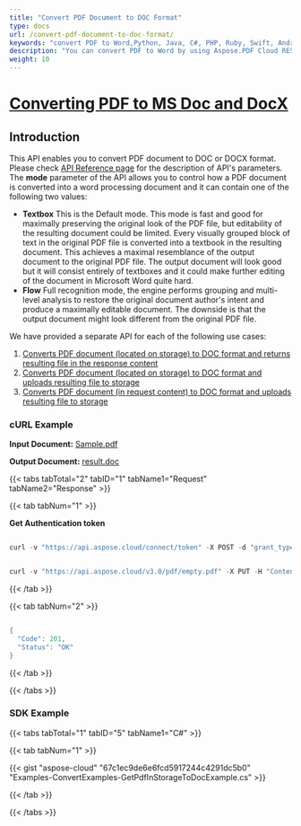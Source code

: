 ```yaml
---
title: "Convert PDF Document to DOC Format"
type: docs
url: /convert-pdf-document-to-doc-format/
keywords: "convert PDF to Word,Python, Java, C#, PHP, Ruby, Swift, Android, Go"
description: "You can convert PDF to Word by using Aspose.PDF Cloud REST API. The SDKs are available in various languages such as, C#, Java, Python, Ruby, PHP, Node.js, Swift, Android and Go.Please check API Reference page for the description of API&amp;apos;s parameters. The mode parameter of the API allows you to control how a PDF document is converted into a word processing document and it can contain one of the following two values:TextboxThis is the Default mode. This mode is fast and good for maximally preserving the original look of the PDF file, but editability of the resulting document could be limited. Every visually grouped block of text in the original PDF file is converted into a textbook in the resulting document. This achieves a maximal resemblance of the output document to the original PDF file. The output document will look good but it will consist entirely of textboxes and it could make further editing of the document in Microsoft Word quite hard.FlowFull recognition mode, the engine performs grouping and multi-level analysis to restore the original document author&amp;apos;s intent and produce a maximally editable document. The downside is that the output document might look different from the original PDF file."
weight: 10
---
```


# <ins>**Converting PDF to MS Doc and DocX**

## **Introduction**
This API enables you to convert PDF document to DOC or DOCX format. Please check [API Reference page](https://apireference.aspose.cloud/pdf/#!/Convert/PutPdfInStorageToDoc) for the description of API's parameters. The **mode** parameter of the API allows you to control how a PDF document is converted into a word processing document and it can contain one of the following two values:

- **Textbox** 
  This is the Default mode. This mode is fast and good for maximally preserving the original look of the PDF file, but editability of the resulting document could be limited. Every visually grouped block of text in the original PDF file is converted into a textbook in the resulting document. This achieves a maximal resemblance of the output document to the original PDF file. The output document will look good but it will consist entirely of textboxes and it could make further editing of the document in Microsoft Word quite hard.
- **Flow** 
  Full recognition mode, the engine performs grouping and multi-level analysis to restore the original document author's intent and produce a maximally editable document. The downside is that the output document might look different from the original PDF file.

We have provided a separate API for each of the following use cases:

1. [Converts PDF document (located on storage) to DOC format and returns resulting file in the response content](https://apireference.aspose.cloud/pdf/#!/Convert/GetPdfInStorageToDoc)
1. [Converts PDF document (located on storage) to DOC format and uploads resulting file to storage](https://apireference.aspose.cloud/pdf/#!/Convert/PutPdfInStorageToDoc)
1. [Converts PDF document (in request content) to DOC format and uploads resulting file to storage](https://apireference.aspose.cloud/pdf/#!/Convert/PutPdfInRequestToDoc)

### **cURL Example**
**Input Document:** [Sample.pdf](/pdf/convert-pdf-document-to-doc-format/Sample.pdf)

**Output Document:** [result.doc](/pdf/convert-pdf-document-to-doc-format/result.doc)
   

{{< tabs tabTotal="2" tabID="1" tabName1="Request" tabName2="Response" >}}

{{< tab tabNum="1" >}}

**Get Authentication token**

```java

curl -v "https://api.aspose.cloud/connect/token" -X POST -d "grant_type=client_credentials&client_id=<APP_SID>&client_secret=<APP_KEY>" -H "Content-Type: application/x-www-form-urlencoded" -H "Accept: application/json"

```

```java

curl -v "https://api.aspose.cloud/v3.0/pdf/empty.pdf" -X PUT -H "Content-Type: application/json"- H "Accept: application/json" -H "Authorization: Bearer -Ou_UHdVStdZldtjaeFUAowQ3x2KLlSHd5ovZfDtZqpgdC6FLlalPmO8VJ58HXp8sgGhLqMqlnzEzIF2fEhEyJ3D7xzaw_c8cAuk3qoag3g7bghMHw_pe_RTxxJ9r04R9YAGFbbAcoU1ddPvrPz0e1FSakagM42Ie2eA8D1MyBVJ1D-RZJrfebPePuOLvR_hOD8Doqk5SBi_j-efODJK_PmGUxj0onOrUUx8Tj_GuUKrG6DcBnpl84_UykdOP87IeHnT2_NZCHQIgOY0vtfW6AUGfP9jO5W1mBS_q3lthTDRMg2LuZ6s0r9MKlwVJ_n7sn3TUCrr8kGmUB3k0mL0rrd5TSKm7yjx8hhjap43PlFhwk-r9g7guWsuFLoeDqPa4JNJ1NFM54qQvgWKCp5oDj4dZfbc7qhfIelNh1gW4VYwfmgz"

```

{{< /tab >}}

{{< tab tabNum="2" >}}

```java

{
  "Code": 201,
  "Status": "OK"
}

```

{{< /tab >}}

{{< /tabs >}}

### **SDK Example**
{{< tabs tabTotal="1" tabID="5" tabName1="C#" >}}

{{< tab tabNum="1" >}}

{{< gist "aspose-cloud" "67c1ec9de6e6fcd5917244c4291dc5b0" "Examples-ConvertExamples-GetPdfInStorageToDocExample.cs" >}}

{{< /tab >}}

{{< /tabs >}}